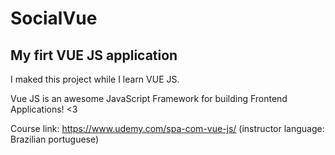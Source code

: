 # SocialVue

## My firt VUE JS application

I maked this project while I learn VUE JS.

Vue JS is an awesome JavaScript Framework for building Frontend Applications! <3

Course link: https://www.udemy.com/spa-com-vue-js/ (instructor language: Brazilian portuguese)


